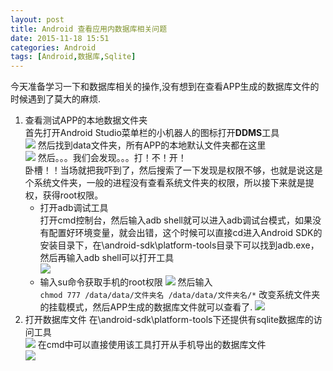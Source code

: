 ```yaml
---
layout: post
title: Android 查看应用内数据库相关问题
date: 2015-11-18 15:51
categories: Android
tags: [Android,数据库,Sqlite]
---
```

今天准备学习一下和数据库相关的操作,没有想到在查看APP生成的数据库文件的时候遇到了莫大的麻烦.　　
1. 查看测试APP的本地数据文件夹  
首先打开Android Studio菜单栏的小机器人的图标打开**DDMS**工具  
![](http://olwt21mf4.bkt.clouddn.com/17-3-3/79749653-file_1488507741431_10341.png)
然后找到data文件夹，所有APP的本地默认文件夹都在这里  
![](http://olwt21mf4.bkt.clouddn.com/17-3-3/54832184-file_1488507741560_970d.png)
然后。。。我们会发现。。。打！不！开！  
卧槽！！当场就把我吓到了，然后搜索了一下发现是权限不够，也就是说这是个系统文件夹，一般的进程没有查看系统文件夹的权限，所以接下来就是提权，获得root权限。  
    - 打开adb调试工具  
打开cmd控制台，然后输入adb shell就可以进入adb调试台模式，如果没有配置好环境变量，就会出错，这个时候可以直接cd进入Android SDK的安装目录下，在\android-sdk\platform-tools目录下可以找到adb.exe，然后再输入adb shell可以打开工具  
![](http://olwt21mf4.bkt.clouddn.com/17-3-3/6498061-file_1488507741702_f4a9.png)
    - 输入su命令获取手机的root权限
![](http://olwt21mf4.bkt.clouddn.com/17-3-3/68076519-file_1488507837196_c60e.png)
然后输入  
```chmod 777 /data/data/文件夹名 /data/data/文件夹名/*```
改变系统文件夹的挂载模式，然后APP生成的数据库文件就可以查看了.
![](http://olwt21mf4.bkt.clouddn.com/17-3-3/78015318-file_1488507741838_1e49.png)
2. 打开数据库文件
在\android-sdk\platform-tools下还提供有sqlite数据库的访问工具  
![](http://olwt21mf4.bkt.clouddn.com/17-3-3/74448529-file_1488507741964_1113e.png)
在cmd中可以直接使用该工具打开从手机导出的数据库文件  
![](http://olwt21mf4.bkt.clouddn.com/17-3-3/86706107-file_1488507742084_100ba.png)